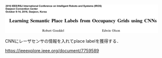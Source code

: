 ![論文](https://github.com/soraKING44/survey_paper/blob/images/semantic_mapping/indoor/Learning%20Semantic%20Place%20Labels%20from%20Occupancy%20Grids%20using%20CNNs.png)

CNNにレーザセンサの情報を入れてplace labelを獲得する．

https://ieeexplore.ieee.org/document/7759589
